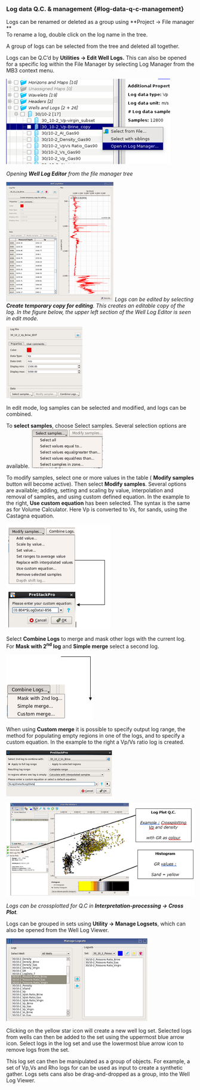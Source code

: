 ### Log data Q.C. & management {#log-data-q-c-management}

Logs can be renamed or deleted as a group using **Project → File manager                
**  
To rename a log, double click on the log name in the tree.

A group of logs can be selected from the tree and deleted all together.

Logs can be Q.C’d by **Utilities → Edit Well Logs.** This can also be opened for a specific log within the File Manager by selecting Log Manager from the MB3 context menu.

![](/assets/003_Well_Log_Viewer.png)

_Opening **Well Log Editor** from the file manager tree_


![](/assets/004_Well_Log_Viewer.png) 
 _Logs can be edited by selecting **Create temporary copy for editing**. This creates an editable copy of the log. In the figure below, the upper left section of the Well Log Editor is seen in edit mode._  
 
 ![](/assets/005_Well_Log_Viewer.png) 



In edit mode, log samples can be selected and modified, and logs can be combined.

 To **select samples**, choose Select samples. Several selection options are available. 
  ![](/assets/006_Well_Log_Viewer.png) 

 To modify samples, select one or more values in the table \( **Modify samples** button will become active\). Then select **Modify samples**. Several options are available; adding, setting and scaling by value, interpolation and removal of samples, and using custom defined equation. In the example to the right, **Use custom equation** has been selected. The syntax is the same as for Volume Calculator. Here Vp is converted to Vs, for sands, using the Castagna equation. 
 
  ![](/assets/007_Well_Log_Viewer.png) 
  

  
Select **Combine Logs** to merge and mask other logs with the current log. For **Mask with 2<sup>nd</sup> log** and **Simple merge** select a second log. 

  ![](/assets/008_Well_Log_Viewer.png) 
  
 When using **Custom merge** it is possible to specify output log range, the method for populating empty regions in one of the logs, and to specify a custom equation. In the example to the right a Vp/Vs ratio log is created. 
 
   ![](/assets/009_Well_Log_Viewer.png) 

![](/assets/010_Well_Log_Viewer.png)  



_Logs can be crossplotted for Q.C in **Interpretation-processing → Cross Plot**._

Logs can be grouped in sets using **Utility → Manage Logsets**, which can also be opened from the Well Log Viewer.

![](/011_Well_Log_Viewer.png)

Clicking on the yellow star icon will create a new well log set. Selected logs from wells can then be added to the set using the uppermost blue arrow icon. Select logs in the log set and use the lowermost blue arrow icon to remove logs from the set.

This log set can then be manipulated as a group of objects. For example, a set of Vp,Vs and Rho logs for can be used as input to create a synthetic gather. Logs sets cans also be  drag-and-dropped as a group, into the Well Log Viewer.

